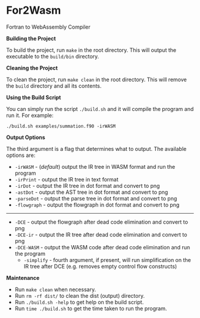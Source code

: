 # For2Wasm
Fortran to WebAssembly Compiler

**Building the Project**

To build the project, run `make` in the root directory. This will output the executable to the `build/bin` directory.

**Cleaning the Project**

To clean the project, run `make clean` in the root directory. This will remove the `build` directory and all its contents.

**Using the Build Script**

You can simply run the script `./build.sh` and it will compile the program and run it. For example:
```
./build.sh examples/summation.f90 -irWASM
```
**Output Options**

The third argument is a flag that determines what to output. The available options are:

* `-irWASM` - (*default*) output the IR tree in WASM format and run the program
* `-irPrint` - output the IR tree in text format
* `-irDot` - output the IR tree in dot format and convert to png
* `-astDot` - output the AST tree in dot format and convert to png
* `-parseDot` - output the parse tree in dot format and convert to png
* `-flowgraph` - output the flowgraph in dot format and convert to png
---
* `-DCE` - output the flowgraph after dead code elimination and convert to png
* `-DCE-ir` - output the IR tree after dead code elimination and convert to png
* `-DCE-WASM` - output the WASM code after dead code elimination and run the program
    * `-simplify` - fourth argument, if present, will run simplification on the IR tree after DCE (e.g. removes empty control flow constructs)

**Maintenance**

* Run `make clean` when necessary.
* Run `rm -rf dist/` to clean the dist (output) directory.
* Run `./build.sh -help` to get help on the build script.
* Run `time ./build.sh` to get the time taken to run the program.

